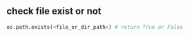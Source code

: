 ## check file exist or not 

``` python 
os.path.exists(<file_or_dir_path>) # return True or False 
```

